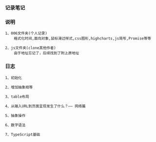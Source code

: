 ### 记录笔记

### 说明
```
1、006文件夹(个人记录)
    格式化时间,面向对象,鼠标滑过样式,css图形,highcharts,js简写,Promise等等
    
2、js文件夹(clone其他作者)
    由于地址忘记了，后续找到了附上原地址

```

### 日志
```
1、初始化

2、增加抽象相等

3、table布局

4、从输入URL到页面呈现发生了什么？—— 网络篇

5、抽象操作

6、数字语法

7、TypeScript基础

```
